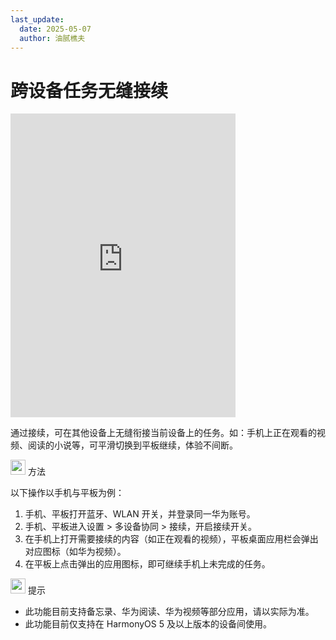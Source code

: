 ```yaml
---
last_update:
  date: 2025-05-07
  author: 油腻樵夫
---
```


# 跨设备任务无缝接续

<iframe src="https://tips-p01-drcn.dbankcdn.cn/MODEL/EMUI/C00B030/resource/card/202508180uszcw/zh-cn/image/video/20005815_f001_AppContinuation.mp4#toolbar=0" scrolling="no" border="0" frameborder="no" framespacing="0" allowfullscreen="true" width="360" height="486"> </iframe>

通过接续，可在其他设备上无缝衔接当前设备上的任务。如：手机上正在观看的视频、阅读的小说等，可平滑切换到平板继续，体验不间断。

<img src="https://tips-p01-drcn.dbankcdn.cn/MODEL/EMUI/C00B030/resource/card/202503041becsx/zh-cn/image/common/buttons/fig_method.png" width="24" height="24"/> 方法

以下操作以手机与平板为例：

1.  手机、平板打开蓝牙、WLAN 开关，并登录同一华为账号。
2.  手机、平板进入设置 > 多设备协同 > 接续，开启接续开关。
3.  在手机上打开需要接续的内容（如正在观看的视频），平板桌面应用栏会弹出对应图标（如华为视频）。
4.  在平板上点击弹出的应用图标，即可继续手机上未完成的任务。

<img src="https://tips-p01-drcn.dbankcdn.cn/MODEL/EMUI/C00B030/resource/card/202508300vZjQz/zh-cn/image/common/buttons/fig_tips.png" width="24" height="24"/> 提示

+   此功能目前支持备忘录、华为阅读、华为视频等部分应用，请以实际为准。
+   此功能目前仅支持在 HarmonyOS 5 及以上版本的设备间使用。
